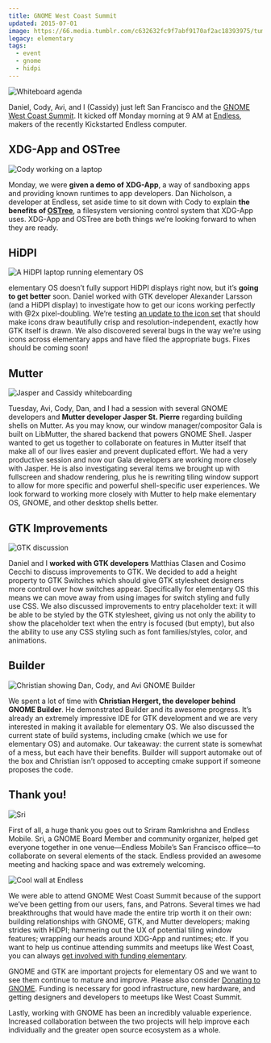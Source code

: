 ```yaml
---
title: GNOME West Coast Summit
updated: 2015-07-01
image: https://66.media.tumblr.com/c632632fc9f7abf9170af2ac18393975/tumblr_inline_nqtvig9bYv1r2vnpt_1280.jpg
legacy: elementary
tags:
  - event
  - gnome
  - hidpi
---
```


![Whiteboard agenda](https://66.media.tumblr.com/2057fbee88ed339478361ff6b8370e60/tumblr_inline_nqturoVMxI1r2vnpt_1280.jpg)

Daniel, Cody, Avi, and I (Cassidy) just left San Francisco and the [GNOME West Coast Summit](/were-going-to-westcoast-summit). It kicked off Monday morning at 9 AM at [Endless](https://endlessos.com/), makers of the recently Kickstarted Endless computer.

## XDG-App and OSTree

![Cody working on a laptop](https://66.media.tumblr.com/a27b8116a0f473551238ebaa04d96fc8/tumblr_inline_nqtvn1SqTe1r2vnpt_1280.jpg)

Monday, we were **given a demo of XDG-App**, a way of sandboxing apps and providing known runtimes to app developers. Dan Nicholson, a developer at Endless, set aside time to sit down with Cody to explain **the benefits of [OSTree](https://ostree.readthedocs.io/en/latest/)**, a filesystem versioning control system that XDG-App uses. XDG-App and OSTree are both things we’re looking forward to when they are ready.

## HiDPI

![A HiDPI laptop running elementary OS](https://66.media.tumblr.com/ca74662c9ce25d8abb47df139d7ab92a/tumblr_inline_nqtv93Xia51r2vnpt_1280.jpg)

elementary OS doesn’t fully support HiDPI displays right now, but it’s **going to get better** soon. Daniel worked with GTK developer Alexander Larsson (and a HiDPI display) to investigate how to get our icons working perfectly with @2x pixel-doubling. We’re testing [an update to the icon set](/whats-up-with-hidpi-icons/) that should make icons draw beautifully crisp and resolution-independent, exactly how GTK itself is drawn. We also discovered several bugs in the way we’re using icons across elementary apps and have filed the appropriate bugs. Fixes should be coming soon!

## Mutter

![Jasper and Cassidy whiteboarding](https://66.media.tumblr.com/9e51806ead48621d5790d5942f1a66f3/tumblr_inline_nqtve11NbM1r2vnpt_1280.jpg)

Tuesday, Avi, Cody, Dan, and I had a session with several GNOME developers and **Mutter developer Jasper St. Pierre** regarding building shells on Mutter. As you may know, our window manager/compositor Gala is built on LibMutter, the shared backend that powers GNOME Shell. Jasper wanted to get us together to collaborate on features in Mutter itself that make all of our lives easier and prevent duplicated effort. We had a very productive session and now our Gala developers are working more closely with Jasper. He is also investigating several items we brought up with fullscreen and shadow rendering, plus he is rewriting tiling window support to allow for more specific and powerful shell-specific user experiences. We look forward to working more closely with Mutter to help make elementary OS, GNOME, and other desktop shells better.

## GTK Improvements

![GTK discussion](https://66.media.tumblr.com/e8d7b14b071986f0c3c22467859f1342/tumblr_inline_nqtvg9XhPe1r2vnpt_1280.jpg)

Daniel and I **worked with GTK developers** Matthias Clasen and Cosimo Cecchi to discuss improvements to GTK. We decided to add a height property to GTK Switches which should give GTK stylesheet designers more control over how switches appear. Specifically for elementary OS this means we can move away from using images for switch styling and fully use CSS. We also discussed improvements to entry placeholder text: it will be able to be styled by the GTK stylesheet, giving us not only the ability to show the placeholder text when the entry is focused (but empty), but also the ability to use any CSS styling such as font families/styles, color, and animations.

## Builder

![Christian showing Dan, Cody, and Avi GNOME Builder](https://66.media.tumblr.com/7e1a10b552dcf72814eb4ed137976f0b/tumblr_inline_nqtvhnuP9W1r2vnpt_1280.jpg)

We spent a lot of time with **Christian Hergert, the developer behind GNOME Builder**. He demonstrated Builder and its awesome progress. It’s already an extremely impressive IDE for GTK development and we are very interested in making it available for elementary OS. We also discussed the current state of build systems, including cmake (which we use for elementary OS) and automake. Our takeaway: the current state is somewhat of a mess, but each have their benefits. Builder will support automake out of the box and Christian isn’t opposed to accepting cmake support if someone proposes the code.

## Thank you!

![Sri](https://66.media.tumblr.com/e2a57e12830f3f22b95fdecad0c558af/tumblr_inline_nqtvjsYA8A1r2vnpt_1280.jpg)

First of all, a huge thank you goes out to Sriram Ramkrishna and Endless Mobile. Sri, a GNOME Board Member and community organizer, helped get everyone together in one venue—Endless Mobile’s San Francisco office—to collaborate on several elements of the stack. Endless provided an awesome meeting and hacking space and was extremely welcoming.

![Cool wall at Endless](https://66.media.tumblr.com/c632632fc9f7abf9170af2ac18393975/tumblr_inline_nqtvig9bYv1r2vnpt_1280.jpg)

We were able to attend GNOME West Coast Summit because of the support we’ve been getting from our users, fans, and Patrons. Several times we had breakthroughs that would have made the entire trip worth it on their own: building relationships with GNOME, GTK, and Mutter developers; making strides with HiDPI; hammering out the UX of potential tiling window features; wrapping our heads around XDG-App and runtimes; etc. If you want to help us continue attending summits and meetups like West Coast, you can always [get involved with funding elementary](https://elementary.io/get-involved#funding).

GNOME and GTK are important projects for elementary OS and we want to see them continue to mature and improve. Please also consider [Donating to GNOME](https://www.gnome.org/friends/). Funding is necessary for good infrastructure, new hardware, and getting designers and developers to meetups like West Coast Summit.

Lastly, working with GNOME has been an incredibly valuable experience. Increased collaboration between the two projects will help improve each individually and the greater open source ecosystem as a whole.
